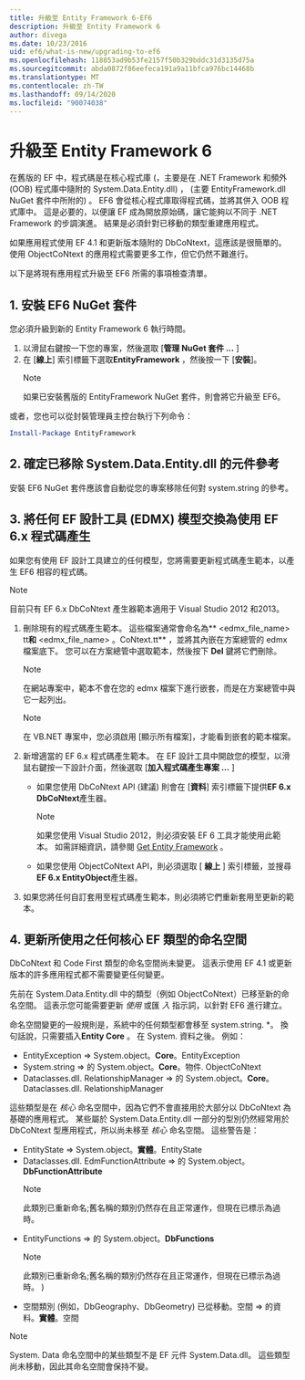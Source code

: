 ```yaml
---
title: 升級至 Entity Framework 6-EF6
description: 升級至 Entity Framework 6
author: divega
ms.date: 10/23/2016
uid: ef6/what-is-new/upgrading-to-ef6
ms.openlocfilehash: 118853ad9b53fe2157f50b329bddc31d3135d75a
ms.sourcegitcommit: abda0872f86eefeca191a9a11bfca976bc14468b
ms.translationtype: MT
ms.contentlocale: zh-TW
ms.lasthandoff: 09/14/2020
ms.locfileid: "90074038"
---
```

# <a name="upgrading-to-entity-framework-6"></a>升級至 Entity Framework 6

在舊版的 EF 中，程式碼是在核心程式庫 (，主要是在 .NET Framework 和頻外 (OOB) 程式庫中隨附的 System.Data.Entity.dll) ， (主要 EntityFramework.dll NuGet 套件中所附的) 。 EF6 會從核心程式庫取得程式碼，並將其併入 OOB 程式庫中。 這是必要的，以便讓 EF 成為開放原始碼，讓它能夠以不同于 .NET Framework 的步調演進。 結果是必須針對已移動的類型重建應用程式。

如果應用程式使用 EF 4.1 和更新版本隨附的 DbCoNtext，這應該是很簡單的。 使用 ObjectCoNtext 的應用程式需要更多工作，但它仍然不難進行。

以下是將現有應用程式升級至 EF6 所需的事項檢查清單。

## <a name="1-install-the-ef6-nuget-package"></a>1. 安裝 EF6 NuGet 套件

您必須升級到新的 Entity Framework 6 執行時間。

1. 以滑鼠右鍵按一下您的專案，然後選取 [**管理 NuGet 套件 ...** ]  
2. 在 [**線上**] 索引標籤下選取**EntityFramework** ，然後按一下 [**安裝**]。  
   > [!NOTE]
   > 如果已安裝舊版的 EntityFramework NuGet 套件，則會將它升級至 EF6。

或者，您也可以從封裝管理員主控台執行下列命令：

``` powershell
Install-Package EntityFramework
```

## <a name="2-ensure-that-assembly-references-to-systemdataentitydll-are-removed"></a>2. 確定已移除 System.Data.Entity.dll 的元件參考

安裝 EF6 NuGet 套件應該會自動從您的專案移除任何對 system.string 的參考。

## <a name="3-swap-any-ef-designer-edmx-models-to-use-ef-6x-code-generation"></a>3. 將任何 EF 設計工具 (EDMX) 模型交換為使用 EF 6.x 程式碼產生

如果您有使用 EF 設計工具建立的任何模型，您將需要更新程式碼產生範本，以產生 EF6 相容的程式碼。

> [!NOTE]
> 目前只有 EF 6.x DbCoNtext 產生器範本適用于 Visual Studio 2012 和2013。

1. 刪除現有的程式碼產生範本。 這些檔案通常會命名為** \<edmx_file_name\> tt**和** \<edmx_file_name\> 。CoNtext.tt** ，並將其內嵌在方案總管的 edmx 檔案底下。 您可以在方案總管中選取範本，然後按下 **Del** 鍵將它們刪除。  
   > [!NOTE]
   > 在網站專案中，範本不會在您的 edmx 檔案下進行嵌套，而是在方案總管中與它一起列出。  

   > [!NOTE]
   > 在 VB.NET 專案中，您必須啟用 [顯示所有檔案]，才能看到嵌套的範本檔案。
2. 新增適當的 EF 6.x 程式碼產生範本。 在 EF 設計工具中開啟您的模型，以滑鼠右鍵按一下設計介面，然後選取 [**加入程式碼產生專案 ...** ]
    - 如果您使用 DbCoNtext API (建議) 則會在 [**資料**] 索引標籤下提供**EF 6.x DbCoNtext**產生器。  
      > [!NOTE]
      > 如果您使用 Visual Studio 2012，則必須安裝 EF 6 工具才能使用此範本。 如需詳細資訊，請參閱 [Get Entity Framework](xref:ef6/fundamentals/install) 。  

    - 如果您使用 ObjectCoNtext API，則必須選取 [ **線上** ] 索引標籤，並搜尋 **EF 6.x EntityObject**產生器。  
3. 如果您將任何自訂套用至程式碼產生範本，則必須將它們重新套用至更新的範本。

## <a name="4-update-namespaces-for-any-core-ef-types-being-used"></a>4. 更新所使用之任何核心 EF 類型的命名空間

DbCoNtext 和 Code First 類型的命名空間尚未變更。 這表示使用 EF 4.1 或更新版本的許多應用程式都不需要變更任何變更。

先前在 System.Data.Entity.dll 中的類型（例如 ObjectCoNtext）已移至新的命名空間。 這表示您可能需要更新 *使用* 或匯 *入* 指示詞，以針對 EF6 進行建立。

命名空間變更的一般規則是，系統中的任何類型都會移至 system.string. *。 換句話說，只需要插入**Entity Core** 。 在 System. 資料之後。 例如：

- EntityException => System.object。**Core**。EntityException  
- System.string => 的 System.object。**Core**。物件. ObjectCoNtext  
- Dataclasses.dll. RelationshipManager => 的 System.object。**Core**。Dataclasses.dll. RelationshipManager  

這些類型是在 *核心* 命名空間中，因為它們不會直接用於大部分以 DbCoNtext 為基礎的應用程式。 某些屬於 System.Data.Entity.dll 一部分的型別仍然經常用於 DbCoNtext 型應用程式，所以尚未移至 *核心* 命名空間。 這些警告是：

- EntityState => System.object。**實體**。EntityState  
- Dataclasses.dll. EdmFunctionAttribute => 的 System.object。**DbFunctionAttribute**  
  > [!NOTE]
  > 此類別已重新命名;舊名稱的類別仍然存在且正常運作，但現在已標示為過時。  
- EntityFunctions => 的 System.object。**DbFunctions**  
  > [!NOTE]
  > 此類別已重新命名;舊名稱的類別仍然存在且正常運作，但現在已標示為過時。 )   
- 空間類別 (例如，DbGeography、DbGeometry) 已從移動。空間 => 的資料。**實體**。空間

> [!NOTE]
> System. Data 命名空間中的某些類型不是 EF 元件 System.Data.dll。 這些類型尚未移動，因此其命名空間會保持不變。
